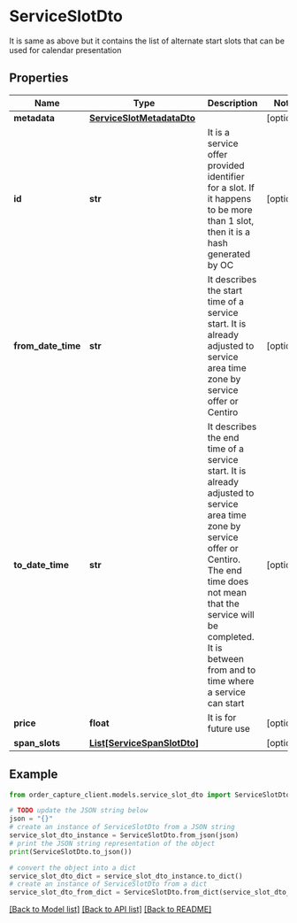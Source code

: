 # ServiceSlotDto

It is same as above but it contains the list of alternate start slots that can be used for calendar presentation

## Properties

Name | Type | Description | Notes
------------ | ------------- | ------------- | -------------
**metadata** | [**ServiceSlotMetadataDto**](ServiceSlotMetadataDto.md) |  | [optional] 
**id** | **str** | It is a service offer provided identifier for a slot. If it happens to be more than 1 slot, then it is a hash generated by OC | [optional] 
**from_date_time** | **str** | It describes the start time of a service start. It is already adjusted to service area time zone by service offer or Centiro | [optional] 
**to_date_time** | **str** | It describes the end time of a service start. It is already adjusted to service area time zone by service offer or Centiro. The end time does not mean that the service  will be completed. It is between from and to time where a service can start | [optional] 
**price** | **float** | It is for future use | [optional] 
**span_slots** | [**List[ServiceSpanSlotDto]**](ServiceSpanSlotDto.md) |  | [optional] 

## Example

```python
from order_capture_client.models.service_slot_dto import ServiceSlotDto

# TODO update the JSON string below
json = "{}"
# create an instance of ServiceSlotDto from a JSON string
service_slot_dto_instance = ServiceSlotDto.from_json(json)
# print the JSON string representation of the object
print(ServiceSlotDto.to_json())

# convert the object into a dict
service_slot_dto_dict = service_slot_dto_instance.to_dict()
# create an instance of ServiceSlotDto from a dict
service_slot_dto_from_dict = ServiceSlotDto.from_dict(service_slot_dto_dict)
```
[[Back to Model list]](../README.md#documentation-for-models) [[Back to API list]](../README.md#documentation-for-api-endpoints) [[Back to README]](../README.md)


